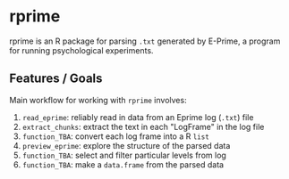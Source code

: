 rprime
======

rprime is an R package for parsing `.txt` generated by E-Prime, a program for running psychological experiments.

## Features / Goals

Main workflow for working with `rprime` involves:

1. `read_eprime`: reliably read in data from an Eprime log (`.txt`) file
2. `extract_chunks`: extract the text in each "LogFrame" in the log file
3. `function_TBA`: convert each log frame into a R `list`
4. `preview_eprime`: explore the structure of the parsed data
5. `function_TBA`: select and filter particular levels from log
6. `function_TBA`: make a `data.frame` from the parsed data

